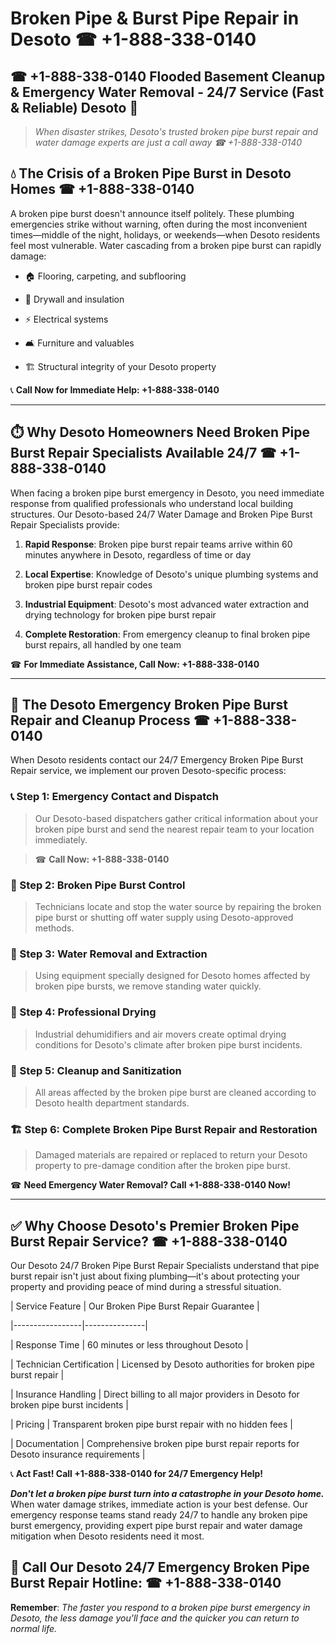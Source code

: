 # Broken Pipe & Burst Pipe Repair in Desoto ☎ +1-888-338-0140  
## ☎ +1-888-338-0140 Flooded Basement Cleanup & Emergency Water Removal - 24/7 Service (Fast & Reliable) Desoto 🚨  

> *When disaster strikes, Desoto's trusted broken pipe burst repair and water damage experts are just a call away ☎ +1-888-338-0140*  

## 💧 The Crisis of a Broken Pipe Burst in Desoto Homes ☎ +1-888-338-0140  

A broken pipe burst doesn't announce itself politely. These plumbing emergencies strike without warning, often during the most inconvenient times—middle of the night, holidays, or weekends—when Desoto residents feel most vulnerable. Water cascading from a broken pipe burst can rapidly damage:  

* 🏠 Flooring, carpeting, and subflooring  
* 🧱 Drywall and insulation  
* ⚡ Electrical systems  
* 🛋️ Furniture and valuables  
* 🏗️ Structural integrity of your Desoto property  

📞 **Call Now for Immediate Help: +1-888-338-0140**  

---  

## ⏱️ Why Desoto Homeowners Need Broken Pipe Burst Repair Specialists Available 24/7 ☎ +1-888-338-0140  

When facing a broken pipe burst emergency in Desoto, you need immediate response from qualified professionals who understand local building structures. Our Desoto-based 24/7 Water Damage and Broken Pipe Burst Repair Specialists provide:  

1. **Rapid Response**: Broken pipe burst repair teams arrive within 60 minutes anywhere in Desoto, regardless of time or day  
2. **Local Expertise**: Knowledge of Desoto's unique plumbing systems and broken pipe burst repair codes  
3. **Industrial Equipment**: Desoto's most advanced water extraction and drying technology for broken pipe burst repair  
4. **Complete Restoration**: From emergency cleanup to final broken pipe burst repairs, all handled by one team  

☎ **For Immediate Assistance, Call Now: +1-888-338-0140**  

---  

## 🔧 The Desoto Emergency Broken Pipe Burst Repair and Cleanup Process ☎ +1-888-338-0140  

When Desoto residents contact our 24/7 Emergency Broken Pipe Burst Repair service, we implement our proven Desoto-specific process:  

### 📞 Step 1: Emergency Contact and Dispatch  
> Our Desoto-based dispatchers gather critical information about your broken pipe burst and send the nearest repair team to your location immediately.  
> ☎ **Call Now: +1-888-338-0140**  

### 🚿 Step 2: Broken Pipe Burst Control  
> Technicians locate and stop the water source by repairing the broken pipe burst or shutting off water supply using Desoto-approved methods.  

### 🌊 Step 3: Water Removal and Extraction  
> Using equipment specially designed for Desoto homes affected by broken pipe bursts, we remove standing water quickly.  

### 💨 Step 4: Professional Drying  
> Industrial dehumidifiers and air movers create optimal drying conditions for Desoto's climate after broken pipe burst incidents.  

### 🧼 Step 5: Cleanup and Sanitization  
> All areas affected by the broken pipe burst are cleaned according to Desoto health department standards.  

### 🏗️ Step 6: Complete Broken Pipe Burst Repair and Restoration  
> Damaged materials are repaired or replaced to return your Desoto property to pre-damage condition after the broken pipe burst.  

☎ **Need Emergency Water Removal? Call +1-888-338-0140 Now!**  

---  

## ✅ Why Choose Desoto's Premier Broken Pipe Burst Repair Service? ☎ +1-888-338-0140  

Our Desoto 24/7 Broken Pipe Burst Repair Specialists understand that pipe burst repair isn't just about fixing plumbing—it's about protecting your property and providing peace of mind during a stressful situation.  

| Service Feature | Our Broken Pipe Burst Repair Guarantee |  
|-----------------|---------------|  
| Response Time | 60 minutes or less throughout Desoto |  
| Technician Certification | Licensed by Desoto authorities for broken pipe burst repair |  
| Insurance Handling | Direct billing to all major providers in Desoto for broken pipe burst incidents |  
| Pricing | Transparent broken pipe burst repair with no hidden fees |  
| Documentation | Comprehensive broken pipe burst repair reports for Desoto insurance requirements |  

📞 **Act Fast! Call +1-888-338-0140 for 24/7 Emergency Help!**  

***Don't let a broken pipe burst turn into a catastrophe in your Desoto home.*** When water damage strikes, immediate action is your best defense. Our emergency response teams stand ready 24/7 to handle any broken pipe burst emergency, providing expert pipe burst repair and water damage mitigation when Desoto residents need it most.  

## 📱 Call Our Desoto 24/7 Emergency Broken Pipe Burst Repair Hotline: ☎ +1-888-338-0140  

**Remember**: *The faster you respond to a broken pipe burst emergency in Desoto, the less damage you'll face and the quicker you can return to normal life.*